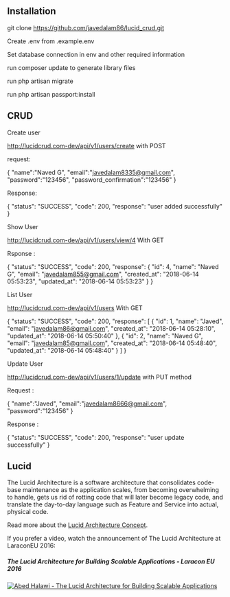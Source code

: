 ## Installation 

git clone https://github.com/javedalam86/lucid_crud.git

Create .env from .example.env

Set database connection in env and other required information

run composer update to generate library files

run php artisan migrate 

run  php artisan passport:install

## CRUD

Create user

http://lucidcrud.com-dev/api/v1/users/create  with POST

request: 

{
	"name":"Naved G",
	"email":"javedalam8335@gmail.com",
	"password":"123456",
	"password_confirmation":"123456"
}

Response:

{
    "status": "SUCCESS",
    "code": 200,
    "response": "user added successfully"
}

Show User

http://lucidcrud.com-dev/api/v1/users/view/4   With GET

Rsponse : 

{
    "status": "SUCCESS",
    "code": 200,
    "response": {
        "id": 4,
        "name": "Naved G",
        "email": "javedalam855@gmail.com",
        "created_at": "2018-06-14 05:53:23",
        "updated_at": "2018-06-14 05:53:23"
    }
}

List User 

http://lucidcrud.com-dev/api/v1/users  With GET

{
    "status": "SUCCESS",
    "code": 200,
    "response": [
        {
            "id": 1,
            "name": "Javed",
            "email": "javedalam86@gmail.com",
            "created_at": "2018-06-14 05:28:10",
            "updated_at": "2018-06-14 05:50:40"
        },
        {
            "id": 2,
            "name": "Naved G",
            "email": "javedalam85@gmail.com",
            "created_at": "2018-06-14 05:48:40",
            "updated_at": "2018-06-14 05:48:40"
        }
    ]
}

Update User

http://lucidcrud.com-dev/api/v1/users/1/update  with PUT method

Request : 

{
	"name":"Javed",
	"email":"javedalam8666@gmail.com",
	"password":"123456"
}

Response :

{
    "status": "SUCCESS",
    "code": 200,
    "response": "user update successfully"
}

## Lucid

The Lucid Architecture is a software architecture that consolidates code-base maintenance as the application scales,
from becoming overwhelming to handle, gets us rid of rotting code that will later become legacy code, and translate
the day-to-day language such as Feature and Service into actual, physical code.

Read more about the [Lucid Architecture Concept](https://medium.com/vine-lab/the-lucid-architecture-concept-ad8e9ed0258f).

If you prefer a video, watch the announcement of The Lucid Architecture at LaraconEU 2016:

##### The Lucid Architecture for Building Scalable Applications - Laracon EU 2016
[![Abed Halawi - The Lucid Architecture for Building Scalable Applications](http://img.youtube.com/vi/wSnM4JkyxPw/0.jpg)](http://www.youtube.com/watch?v=wSnM4JkyxPw "Abed Halawi - The Lucid Architecture for Building Scalable Applications")

